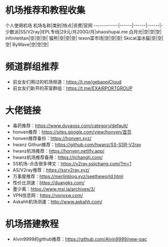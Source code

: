 # 机场推荐和教程收集
个人使用机场
机场名称|类别|特点|资费|官网
------------|------|------|------|-
少数派|SS/V2ray|IEPL专线|29元/月200G/月|shaoshupai.me
白月光|空|空|空|
infinitetitan|空|空|空|
猫熊|空|空|空|
texon菜市场|空|空|空|
Skicat溜冰猫|空|空|空|
ByWave|空|空|空|

# 频道群组推荐
* 前女友们用过的机场频道：https://t.me/gebaopiCloud
* 前女友们新开的茶室群组：https://t.me/EXAIRPORTGROUP

# 大佬链接
* 毒药推荐：https://www.duyaoss.com/category/default/
* honven推荐：https://sites.google.com/view/honven/首页
* honven推荐备份：https://honven.xyz/
* hwanz Githun推荐：https://github.com/hwanz/SS-SSR-V2ray
* hwanz机场推荐：https://honven.netlify.app/
* hwanz机场推荐备用：https://jichangtj.com/
* SS机场-点击很多博文：https://v2ray.ssjichang.com/?m=1
* AS/V2ray推荐：https://ssrv2ray.xyz/
* 万事屋推荐：https://merlinblog.xyz/seetheworld.html
* 性价比测速：https://duangks.com/
* 墨少离：https://www.msl.la/archives/3/
* VPN信息网：https://vpnxxw.com/
* Askahh机场测速：http://www.askahh.com/

# 机场搭建教程
* Alvin9999的github推荐：https://github.com/Alvin9999/new-pac
